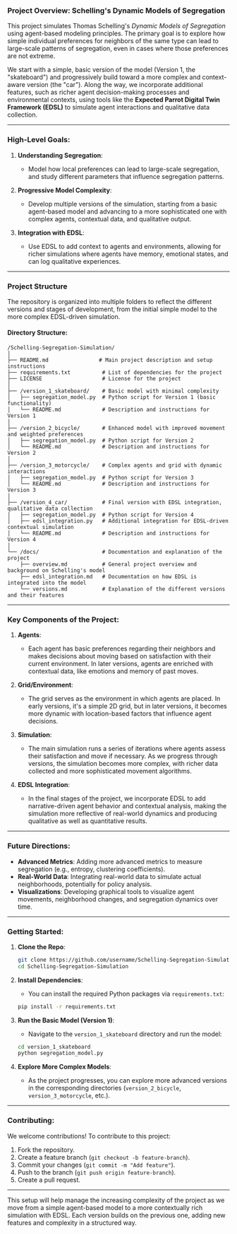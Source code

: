 ### **Project Overview: Schelling's Dynamic Models of Segregation**

This project simulates Thomas Schelling's *Dynamic Models of Segregation* using agent-based modeling principles. The primary goal is to explore how simple individual preferences for neighbors of the same type can lead to large-scale patterns of segregation, even in cases where those preferences are not extreme. 

We start with a simple, basic version of the model (Version 1, the "skateboard") and progressively build toward a more complex and context-aware version (the "car"). Along the way, we incorporate additional features, such as richer agent decision-making processes and environmental contexts, using tools like the **Expected Parrot Digital Twin Framework (EDSL)** to simulate agent interactions and qualitative data collection.

---

### **High-Level Goals:**

1. **Understanding Segregation**: 
   - Model how local preferences can lead to large-scale segregation, and study different parameters that influence segregation patterns.
   
2. **Progressive Model Complexity**:
   - Develop multiple versions of the simulation, starting from a basic agent-based model and advancing to a more sophisticated one with complex agents, contextual data, and qualitative output.
   
3. **Integration with EDSL**:
   - Use EDSL to add context to agents and environments, allowing for richer simulations where agents have memory, emotional states, and can log qualitative experiences.

---

### **Project Structure**

The repository is organized into multiple folders to reflect the different versions and stages of development, from the initial simple model to the more complex EDSL-driven simulation.

#### **Directory Structure:**

```
/Schelling-Segregation-Simulation/
│
├── README.md                # Main project description and setup instructions
├── requirements.txt          # List of dependencies for the project
├── LICENSE                   # License for the project
│
├── /version_1_skateboard/    # Basic model with minimal complexity
│   ├── segregation_model.py  # Python script for Version 1 (basic functionality)
│   └── README.md             # Description and instructions for Version 1
│
├── /version_2_bicycle/       # Enhanced model with improved movement and weighted preferences
│   ├── segregation_model.py  # Python script for Version 2
│   └── README.md             # Description and instructions for Version 2
│
├── /version_3_motorcycle/    # Complex agents and grid with dynamic interactions
│   ├── segregation_model.py  # Python script for Version 3
│   └── README.md             # Description and instructions for Version 3
│
├── /version_4_car/           # Final version with EDSL integration, qualitative data collection
│   ├── segregation_model.py  # Python script for Version 4
│   ├── edsl_integration.py   # Additional integration for EDSL-driven contextual simulation
│   └── README.md             # Description and instructions for Version 4
│
└── /docs/                    # Documentation and explanation of the project
    ├── overview.md           # General project overview and background on Schelling's model
    ├── edsl_integration.md   # Documentation on how EDSL is integrated into the model
    └── versions.md           # Explanation of the different versions and their features
```

---

### **Key Components of the Project:**

1. **Agents**: 
   - Each agent has basic preferences regarding their neighbors and makes decisions about moving based on satisfaction with their current environment. In later versions, agents are enriched with contextual data, like emotions and memory of past moves.

2. **Grid/Environment**:
   - The grid serves as the environment in which agents are placed. In early versions, it's a simple 2D grid, but in later versions, it becomes more dynamic with location-based factors that influence agent decisions.

3. **Simulation**:
   - The main simulation runs a series of iterations where agents assess their satisfaction and move if necessary. As we progress through versions, the simulation becomes more complex, with richer data collected and more sophisticated movement algorithms.

4. **EDSL Integration**:
   - In the final stages of the project, we incorporate EDSL to add narrative-driven agent behavior and contextual analysis, making the simulation more reflective of real-world dynamics and producing qualitative as well as quantitative results.

---

### **Future Directions**:
- **Advanced Metrics**: Adding more advanced metrics to measure segregation (e.g., entropy, clustering coefficients).
- **Real-World Data**: Integrating real-world data to simulate actual neighborhoods, potentially for policy analysis.
- **Visualizations**: Developing graphical tools to visualize agent movements, neighborhood changes, and segregation dynamics over time.

---

### **Getting Started**:

1. **Clone the Repo**:
   ```bash
   git clone https://github.com/username/Schelling-Segregation-Simulation.git
   cd Schelling-Segregation-Simulation
   ```

2. **Install Dependencies**:
   - You can install the required Python packages via `requirements.txt`:
   ```bash
   pip install -r requirements.txt
   ```

3. **Run the Basic Model (Version 1)**:
   - Navigate to the `version_1_skateboard` directory and run the model:
   ```bash
   cd version_1_skateboard
   python segregation_model.py
   ```

4. **Explore More Complex Models**:
   - As the project progresses, you can explore more advanced versions in the corresponding directories (`version_2_bicycle`, `version_3_motorcycle`, etc.).

---

### **Contributing**:

We welcome contributions! To contribute to this project:
1. Fork the repository.
2. Create a feature branch (`git checkout -b feature-branch`).
3. Commit your changes (`git commit -m "Add feature"`).
4. Push to the branch (`git push origin feature-branch`).
5. Create a pull request.

---

This setup will help manage the increasing complexity of the project as we move from a simple agent-based model to a more contextually rich simulation with EDSL. Each version builds on the previous one, adding new features and complexity in a structured way.
